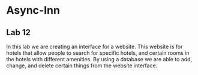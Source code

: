 # Async-Inn

## Lab 12

In this lab we are creating an interface for a website. This website is for hotels that allow people to search for specific hotels, and certain rooms in the hotels with different amenities. By using a database we are able to add, change, and delete certain things from the website interface.
